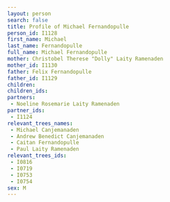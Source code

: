 ```yaml
---
layout: person
search: false
title: Profile of Michael Fernandopulle
person_id: I1128
first_name: Michael
last_name: Fernandopulle
full_name: Michael Fernandopulle
mother: Christobel Therese "Dolly" Laity Ramenaden
mother_id: I1130
father: Felix Fernandopulle
father_id: I1129
children:
children_ids:
partners:
 - Noeline Rosemarie Laity Ramenaden
partner_ids:
 - I1124
relevant_trees_names:
 - Michael Canjemanaden
 - Andrew Benedict Canjemanaden
 - Caitan Fernandopulle
 - Paul Laity Ramenaden
relevant_trees_ids:
 - I0816
 - I0719
 - I0753
 - I0754
sex: M
---
```


